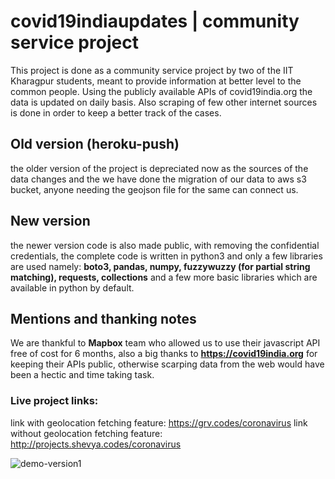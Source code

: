 # covid19indiaupdates | community service project

This project is done as a community service project by two of the IIT Kharagpur students, meant to provide information at better level to the common people. Using the publicly available APIs of covid19india.org the data is updated on daily basis. Also scraping of few other internet sources is done in order to keep a better track of the cases.

## Old version (heroku-push)

the older version of the project is depreciated now as the sources of the data changes and the we have done the migration of our data to aws s3 bucket, anyone needing the geojson file for the same can connect us.

## New version
the newer version code is also made public, with removing the confidential credentials, the complete code is written in python3 and only a few libraries are used namely: **boto3, pandas, numpy, fuzzywuzzy (for partial string matching), requests, collections** and a few more basic libraries which are available in python by default.

## Mentions and thanking notes

We are thankful to **Mapbox** team who allowed us to use their javascript API free of cost for 6 months, also a big thanks to **https://covid19india.org** for keeping their APIs public, otherwise scarping data from the web would have been a hectic and time taking task.

### Live project links:

link with geolocation fetching feature: https://grv.codes/coronavirus
link without geolocation fetching feature: http://projects.shevya.codes/coronavirus

![demo-version1](https://dl-model-bucket-101.s3.amazonaws.com/corona.gif)
